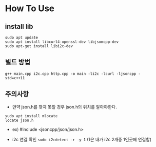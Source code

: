 
# How To Use

## install lib

```
sudo apt update
sudo apt install libcurl4-openssl-dev libjsoncpp-dev
sudo apt-get install libi2c-dev
```

## 빌드 방법

```
g++ main.cpp i2c.cpp http.cpp -o main -li2c -lcurl -ljsoncpp -std=c++11
```



## 주의사항

- 만약 json.h를 찾지 못할 경우 json.h의 위치를 알아야한다.

```
sudo apt install mlocate
locate json.h
```

- ex) #include <jsoncpp/json/json.h>

- i2c 연결 확인 `sudo i2cdetect -r -y 1` (1은 내가 i2c 2개중 1인곳에 연결함)

